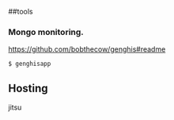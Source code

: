 ##tools

### Mongo monitoring.

https://github.com/bobthecow/genghis#readme

```
$ genghisapp
```

## Hosting
jitsu